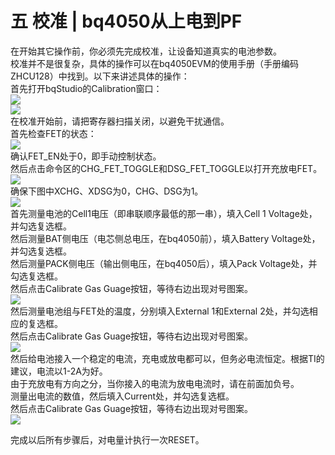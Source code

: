 # 五 校准 | bq4050从上电到PF
在开始其它操作前，你必须先完成校准，让设备知道真实的电池参数。  
校准并不是很复杂，具体的操作可以在bq4050EVM的使用手册（手册编码ZHCU128）中找到。以下来讲述具体的操作：  
首先打开bqStudio的Calibration窗口：  
![](https://bq4050startup.vercel.app/pages/assets/5-1.jpg)  
![](https://bq4050startup.vercel.app/pages/assets/5-2.jpg)  
在校准开始前，请把寄存器扫描关闭，以避免干扰通信。  
首先检查FET的状态：  
![](https://bq4050startup.vercel.app/pages/assets/5-3.jpg)  
确认FET_EN处于0，即手动控制状态。  
然后点击命令区的CHG_FET_TOGGLE和DSG_FET_TOGGLE以打开充放电FET。  
![](https://bq4050startup.vercel.app/pages/assets/5-4.jpg)  
确保下图中XCHG、XDSG为0，CHG、DSG为1。  
![](https://bq4050startup.vercel.app/pages/assets/5-5.jpg)  
首先测量电池的Cell1电压（即串联顺序最低的那一串），填入Cell 1 Voltage处，并勾选复选框。  
然后测量BAT侧电压（电芯侧总电压，在bq4050前），填入Battery Voltage处，并勾选复选框。  
然后测量PACK侧电压（输出侧电压，在bq4050后），填入Pack Voltage处，并勾选复选框。  
然后点击Calibrate Gas Guage按钮，等待右边出现对号图案。  
![](https://bq4050startup.vercel.app/pages/assets/5-6.jpg)  
然后测量电池组与FET处的温度，分别填入External 1和External 2处，并勾选相应的复选框。  
然后点击Calibrate Gas Guage按钮，等待右边出现对号图案。  
![](https://bq4050startup.vercel.app/pages/assets/5-7.jpg)  
然后给电池接入一个稳定的电流，充电或放电都可以，但务必电流恒定。根据TI的建议，电流以1-2A为好。  
由于充放电有方向之分，当你接入的电流为放电电流时，请在前面加负号。  
测量出电流的数值，然后填入Current处，并勾选复选框。  
然后点击Calibrate Gas Guage按钮，等待右边出现对号图案。  
![](https://bq4050startup.vercel.app/pages/assets/5-8.jpg)  
  
完成以后所有步骤后，对电量计执行一次RESET。  
